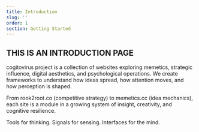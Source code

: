 ```yaml
---
title: Introduction
slug: ''
order: 1    
section: Getting Started
---
```


## THIS IS AN INTRODUCTION PAGE

cogitovirus project is a collection of websites exploring memetics, strategic influence, digital aesthetics, and psychological operations.
We create frameworks to understand how ideas spread, how attention moves, and how perception is shaped.

From rook2root.co (competitive strategy) to memetics.cc (idea mechanics), each site is a module in a growing system of insight, creativity, and cognitive resilience.

Tools for thinking. Signals for sensing. Interfaces for the mind.


